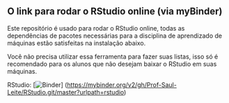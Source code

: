 ## O link para rodar o RStudio online (via myBinder)

Este repositório é usado para rodar o RStudio online, todas as dependências de pacotes necessárias para a disciplina de aprendizado de máquinas estão satisfeitas na instalação abaixo. 

Você não precisa utilizar essa ferramenta para fazer suas listas, isso só é recomendado para os alunos que não desejam baixar o RStudio em suas máquinas.

RStudio: [![Binder](http://mybinder.org/badge_logo.svg)] (https://mybinder.org/v2/gh/Prof-Saul-Leite/RStudio.git/master?urlpath=rstudio)